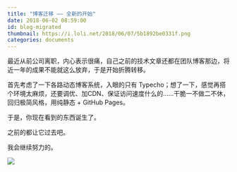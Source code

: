 ```yaml
---
title: "博客迁移 —— 全新的开始"
date: 2018-06-02 08:59:00
id: blog-migrated
thumbnail: https://i.loli.net/2018/06/07/5b1892be0331f.png
categories: documents
---
```


最近从前公司离职，内心表示很痛，自己之前的技术文章还都在团队博客那边，将近一年的成果不能就这么放弃，于是开始折腾转移。

首先考虑了一下各路动态博客系统，入眼的只有 Typecho；想了一下，感觉再搭个环境太麻烦，还要调优、加CDN、保证访问速度什么的……干脆一不做二不休，回归极简风格，用纯静态 + GitHub Pages。

于是，你现在看到的东西诞生了。

之前的都让它过去吧。

我会继续努力的。

![](https://i.loli.net/2018/06/07/5b1892be0331f.png)